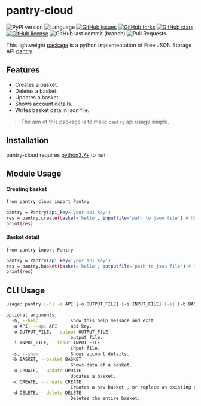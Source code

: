 # pantry-cloud

![PyPI version](https://img.shields.io/pypi/v/pantry-cloud?color=orange&logo=pypi&logoColor=orange&style=flat-square)
![Language](https://img.shields.io/badge/python-3.7%2B-blue?logo=python&style=flat-square)
[![GitHub issues](https://img.shields.io/github/issues/sarvesh4396/pantry-cloud)](https://github.com/sarvesh4396/pantry-cloud/issues)
[![GitHub forks](https://img.shields.io/github/forks/sarvesh4396/pantry-cloud)](https://github.com/sarvesh4396/pantry-cloud/network)
[![GitHub stars](https://img.shields.io/github/stars/sarvesh4396/pantry-cloud)](https://github.com/sarvesh4396/pantry-cloud/stargazers)
[![GitHub license](https://img.shields.io/github/license/sarvesh4396/pantry-cloud)](https://github.com/sarvesh4396/pantry-cloud/blob/main/LICENSE)
![GitHub last commit (branch)](https://img.shields.io/github/last-commit/sarvesh4396/pantry-cloud/main?label=updated)
![Pull Requests](https://img.shields.io/badge/PRs-welcome-organge.svg?logo=git&logoColor=organge&style=flat-square)

This lightweight [package](https://github.com/sarvesh4396/pantry-cloud) is a python implementation of Free JSON Storage API [pantry](https://getpantry.cloud/).


## Features

- Creates a basket.
- Deletes a basket.
- Updates a basket.
- Shows account details.
- Writes basket data in json file.


> The aim of this package is to make `pantry` api usage simple.
## Installation

pantry-cloud requires [python3.7+](https://www.python.org/downloads/) to run.

## Module Usage

#### Creating basket
```sh
from pantry_cloud import Pantry

pantry = Pantry(api_key='your api key')
res = pantry.create(basket='hello', inputfile='path to json file') # Use inputfile if you want to upload data
print(res)
```

#### Basket detail
```sh
from pantry import Pantry

pantry = Pantry(api_key='your api key')
res = pantry.basket(basket='hello', outputfile='path to json file') # Use outputfile if you want to write data data
print(res)
```
## CLI Usage
```sh
usage: pantry [-h] -a API [-o OUTPUT_FILE] [-i INPUT_FILE] [-s] [-b BASKET] [-u UPDATE] [-c CREATE] [-d DELETE]

optional arguments:
  -h, --help            show this help message and exit
  -a API, --api API     api key.
  -o OUTPUT_FILE, --output OUTPUT_FILE
                        output file.
  -i INPUT_FILE, --input INPUT_FILE
                        input file.
  -s, --show            Shows account details.
  -b BASKET, --basket BASKET
                        Shows data of a basket.
  -u UPDATE, --update UPDATE
                        Updates a basket.
  -c CREATE, --create CREATE
                        Creates a new basket , or replace an existing one.
  -d DELETE, --delete DELETE
                        Deletes the entire basket.
```